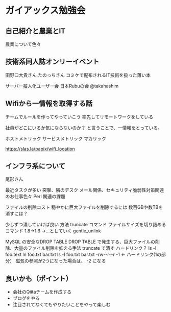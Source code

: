 # ガイアックス勉強会

## 自己紹介と農業とIT

農業について色々

## 技術系同人誌オンリーイベント

田野口大貴さん
たのっちさん
コミケで配布されるIT技術を扱った薄い本

サーバー擬人化ユーザー会
日本Rubuの会 @takahashim

## Wifiから一情報を取得する話

チームでルールを作ってやっていこう
率先してリモートワークをしている

社員がどこにいるか気にならないのか？
と言うことで、一情報をとっている。

ホストメトリック
サービスメトリック
マカリック

https://slas.la/papix/wifi_location

## インフラ系について

尾形さん

最近タスクが多い
突撃、隣のデスク
メール関係、セキュリティ脆弱性対策関連のお仕事色々
Perl 関連の課題

ファイルの削除コスト
穏やかに巨大ファイルを削除するには
数百GBや数TBを消すには？

少しずつ潰していけば良い
方法
truncate コマンド
ファイルサイズを切り詰めるコマンド
1.8→1.6 →...としていく
gentle_unlink

MySQL の安全なDROP TABLE
DROP TABLE で発生する、巨大ファイルの削除、大量のファイル削除を抑える手法
truncate で潰す
ハードリンク？
ls -l foo.text
ln foo.txt bar.txt
ls -l foo.txt bar.txt
-rw--r--r -1 ← ハードリンク(1の部分）
磁気の参照が2つになった場合は、 -2 になる

## 良いかも（ポイント）
 - 会社のQiitaチームを作成する
 - ブログをやる
 - 注目されてなくてもやりたいことをやって楽しむ

